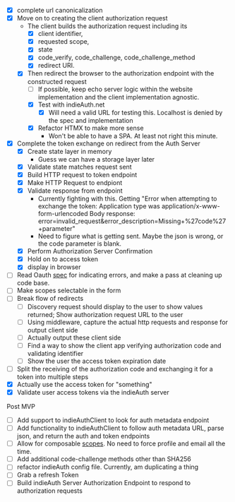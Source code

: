 - [x] complete url canonicalization
- [x] Move on to creating the client authorization request
  - The client builds the authorization request including its 
    - [x] client identifier, 
    - [x] requested scope, 
    - [x] state
    - [x] code_verify, code_challenge, code_challenge_method
    - [x] redirect URI.
  - [x] Then redirect the browser to the authorization endpoint with the constructed request
    - [ ] If possible, keep echo server logic within the website implementation and the client implementation agnostic.
    - [x] Test with indieAuth.net
      - [x] Will need a valid URL for testing this. Localhost is denied by the spec and implementation 
    - [x] Refactor HTMX to make more sense 
      - Won't be able to have a SPA. At least not right this minute.
- [x] Complete the token exchange on redirect from the Auth Server
  - [x] Create state layer in memory
    - Guess we can have a storage layer later
  - [x] Validate state matches request sent
  - [x] Build HTTP request to token endpoint
  - [x] Make HTTP Request to endpiont
  - [x] Validate response from endpoint
    - Currently fighting with this. Getting "Error when attempting to exchange the token: Application type was application/x-www-form-urlencoded Body response: error=invalid_request&error_description=Missing+%27code%27+parameter"
    - Need to figure what is getting sent. Maybe the json is wrong, or the code parameter is blank.
  - [x] Perform Authorization Server Confirmation
  - [x] Hold on to access token
  - [x] display in browser
- [ ] Read Oauth [spec](https://datatracker.ietf.org/doc/html/rfc6749#section-4.1.2.1) for indicating errors, and make a pass at cleaning up code base.
- [ ] Make scopes selectable in the form
- [ ] Break flow of redirects
  - [ ] Discovery request should display to the user to show values returned; Show authorization request URL to the user
  - [ ] Using middleware, capture the actual http requests and response for output client side
  - [ ] Actually output these client side
  - [ ] Find a way to show the client app verifying authorization code and validating identifier
  - [ ] Show the user the access token expiration date
- [ ] Split the receiving of the authorization code and exchanging it for a token into multiple steps
- [x] Actually use the access token for "something"
- [x] Validate user access tokens via the indieAuth server

Post MVP
- [ ] Add support to indieAuthClient to look for auth metadata endpoint
- [ ] Add functionality to indieAuthClient to follow auth metadata URL, parse json, and return the auth and token endpoints
- [ ] Allow for composable [scopes](https://indieauth.spec.indieweb.org/#profile-information-li-1). No need to force profile and email all the time.
- [ ] Add additional code-challenge methods other than SHA256
- [ ] refactor indieAuth config file. Currently, am duplicating a thing
- [ ] Grab a refresh Token
- [ ] Build indieAuth Server Authorization Endpoint to respond to authorization requests
